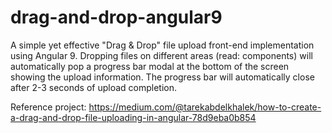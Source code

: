 # drag-and-drop-angular9
A simple yet effective "Drag & Drop" file upload front-end implementation using Angular 9. Dropping files on different areas (read: components) will automatically pop a progress bar modal at the bottom of the screen showing the upload information. The progress bar will automatically close after 2-3 seconds of upload completion.

Reference project: https://medium.com/@tarekabdelkhalek/how-to-create-a-drag-and-drop-file-uploading-in-angular-78d9eba0b854
